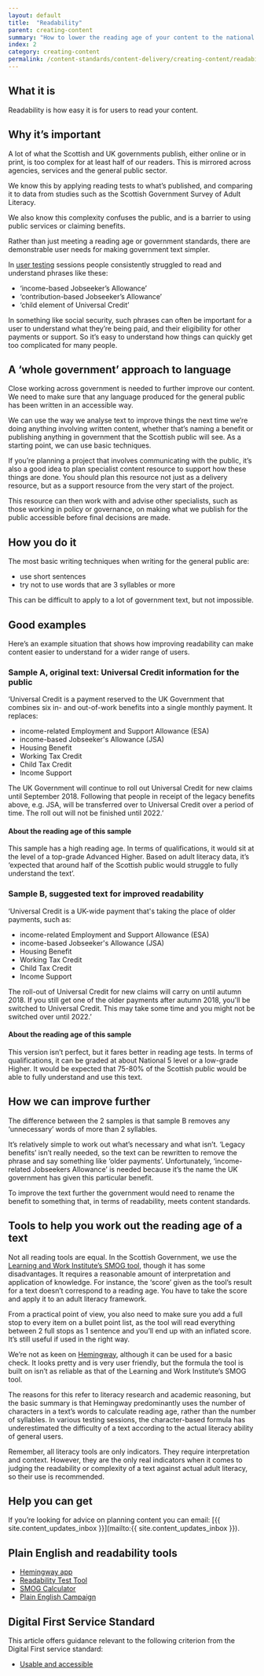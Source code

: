 ```yaml
---
layout: default
title:  "Readability"
parent: creating-content
summary: "How to lower the reading age of your content to the national average."
index: 2
category: creating-content
permalink: /content-standards/content-delivery/creating-content/readability/
---
```


## What it is

Readability is how easy it is for users to read your content.

## Why it’s important

A lot of what the Scottish and UK governments publish, either online or in print, is too complex for at least half of our readers. This is mirrored across agencies, services and the general public sector.

We know this by applying reading tests to what’s published, and comparing it to data from studies such as the Scottish Government Survey of Adult Literacy.

We also know this complexity confuses the public, and is a barrier to using public services or claiming benefits.

Rather than just meeting a reading age or government standards, there are demonstrable user needs for making government text simpler.

In [user testing](https://resources.mygov.scot/content-standards/content-delivery/quality-assurance/user-testing/) sessions people consistently struggled to read and understand phrases like these:

* ‘income-based Jobseeker’s Allowance’
* ‘contribution-based Jobseeker’s Allowance’
* ‘child element of Universal Credit’

In something like social security, such phrases can often be important for a user to understand what they’re being paid, and their eligibility for other payments or support. So it’s easy to understand how things can quickly get too complicated for many people.

## A ‘whole government’ approach to language

Close working across government is needed to further improve our content. We need to make sure that any language produced for the general public has been written in an accessible way.

We can use the way we analyse text to improve things the next time we’re doing anything involving written content, whether that’s naming a benefit or publishing anything in government that the Scottish public will see. As a starting point, we can use basic techniques.

If you’re planning a project that involves communicating with the public, it’s also a good idea to plan specialist content resource to support how these things are done. You should plan this resource not just as a delivery resource, but as a support resource from the very start of the project.

This resource can then work with and advise other specialists, such as those working in policy or governance, on making what we publish for the public accessible before final decisions are made.

## How you do it

The most basic writing techniques when writing for the general public are:

* use short sentences
* try not to use words that are 3 syllables or more

This can be difficult to apply to a lot of government text, but not impossible.

## Good examples

Here’s an example situation that shows how improving readability can make content easier to understand for a wider range of users.

### Sample A, original text: Universal Credit information for the public
‘Universal Credit is a payment reserved to the UK Government that combines six in- and out-of-work benefits into a single monthly payment. It replaces:

* income-related Employment and Support Allowance (ESA)
* income-based Jobseeker's Allowance (JSA)
* Housing Benefit
* Working Tax Credit
* Child Tax Credit
* Income Support

The UK Government will continue to roll out Universal Credit for new claims until September 2018. Following that people in receipt of the legacy benefits above, e.g. JSA, will be transferred over to Universal Credit over a period of time. The roll out will not be finished until 2022.’

#### About the reading age of this sample
This sample has a high reading age. In terms of qualifications, it would sit at the level of a top-grade Advanced Higher. Based on adult literacy data, it’s ‘expected that around half of the Scottish public would struggle to fully understand the text’.

### Sample B, suggested text for improved readability
‘Universal Credit is a UK-wide payment that's taking the place of older payments, such as:

* income-related Employment and Support Allowance (ESA)
* income-based Jobseeker's Allowance (JSA)
* Housing Benefit
* Working Tax Credit
* Child Tax Credit
* Income Support

The roll-out of Universal Credit for new claims will carry on until autumn 2018. If you still get one of the older payments after autumn 2018, you'll be switched to Universal Credit. This may take some time and you might not be switched over until 2022.’

#### About the reading age of this sample
This version isn’t perfect, but it fares better in reading age tests. In terms of qualifications, it can be graded at about National 5 level or a low-grade Higher. It would be expected that 75-80% of the Scottish public would be able to fully understand and use this text.

## How we can improve further

The difference between the 2 samples is that sample B removes any ‘unnecessary’ words of more than 2 syllables.

It’s relatively simple to work out what’s necessary and what isn’t. ‘Legacy benefits’ isn’t really needed, so the text can be rewritten to remove the phrase and say something like ‘older payments’. Unfortunately, ‘income-related Jobseekers Allowance’ is needed because it’s the name the UK government has given this particular benefit.

To improve the text further the government would need to rename the benefit to something that, in terms of readability, meets content standards.

## Tools to help you work out the reading age of a text

Not all reading tools are equal. In the Scottish Government, we use the [Learning and Work Institute’s SMOG tool](http://www.learningandwork.org.uk/SMOG-calculator/smogcalc.php), though it has some disadvantages. It requires a reasonable amount of interpretation and application of knowledge. For instance, the ‘score’ given as the tool’s result for a text doesn’t correspond to a reading age. You have to take the score and apply it to an adult literacy framework.

From a practical point of view, you also need to make sure you add a full stop to every item on a bullet point list, as the tool will read everything between 2 full stops as 1 sentence and you’ll end up with an inflated score. It’s still useful if used in the right way.

We’re not as keen on [Hemingway](http://www.hemingwayapp.com/), although it can be used for a basic check. It looks pretty and is very user friendly, but the formula the tool is built on isn’t as reliable as that of the Learning and Work Institute’s SMOG tool.

The reasons for this refer to literacy research and academic reasoning, but the basic summary is that Hemingway predominantly uses the number of characters in a text’s words to calculate reading age, rather than the number of syllables. In various testing sessions, the character-based formula has underestimated the difficulty of a text according to the actual literacy ability of general users.

Remember, all literacy tools are only indicators. They require interpretation and context. However, they are the only real indicators when it comes to judging the readability or complexity of a text against actual adult literacy, so their use is recommended.

## Help you can get

If you’re looking for advice on planning content you can email: [{{ site.content_updates_inbox }}](mailto:{{ site.content_updates_inbox }}).

## Plain English and readability tools

* [Hemingway app](http://www.hemingwayapp.com/)
* [Readability Test Tool](https://www.webpagefx.com/tools/read-able/)
* [SMOG Calculator](http://www.learningandwork.org.uk/SMOG-calculator/smogcalc.php?redirectedfrom=niace)
* [Plain English Campaign](http://www.plainenglish.co.uk/)

## Digital First Service Standard

This article offers guidance relevant to the following criterion from the Digital First service standard:
* [Usable and accessible](/criterion/usable-and-accessible/)
